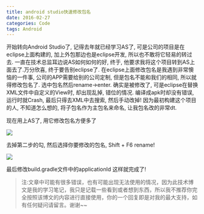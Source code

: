```yaml
---
title: android studio快速修改包名
date: 2016-02-27
categories: Code
tags: Android
---
```


开始转向Android Studio了, 记得去年就已经学习AS了, 可是公司的项目是在eclipse上面构建的, 加上外包那边也是eclipse开发, 所以也不敢将它轻易的转过去.
一直在技术总监耳边说AS如何如何的好, 终于, 他要求我将这个项目转到AS上面去了.万分欣喜, 终于要告别eclipse了.
在eclipse上面修改包名是我遇到非常懊恼的一件事, 公司的APP需要给别的公司定制, 但是包名不能和我们的相同, 所以就得修改包名了. 选中包名然后rename->enter. 确实是被修改了, 可是eclipse在替换XML文件中自定义的View时, 却出现乱掉, 错位的情况.
编译成apk时却没有错误, 运行时就Crash, 最后只得去XML中去搜索, 然后手动改掉!
因为最初构建这个项目的人, 不知道怎么想的, 将子包名作为主包名来命名, 让我包名改的非常dt.

现在用上AS了, 用它修改包名方便多了

<!-- more -->

![](http://77fzuw.com1.z0.glb.clouddn.com/320-1.png)

去掉第二步的勾, 然后选择你要修改的包名, Shift + F6 rename!

![](http://77fzuw.com1.z0.glb.clouddn.com/320-2.png)

最后修改build.gradle文件中的applicationId
这样就完成了!

> 注:文章中可能有很多错误，也有可能出现无法使用的情况，因为此技术博文是我的学习笔记，我只是记载一些看到或者想到东西，所以我不推荐你完全按照该博文的内容进行直接使用，你的一个回复即是对我的最大支持，如有任何疑问请留言。谢谢~~